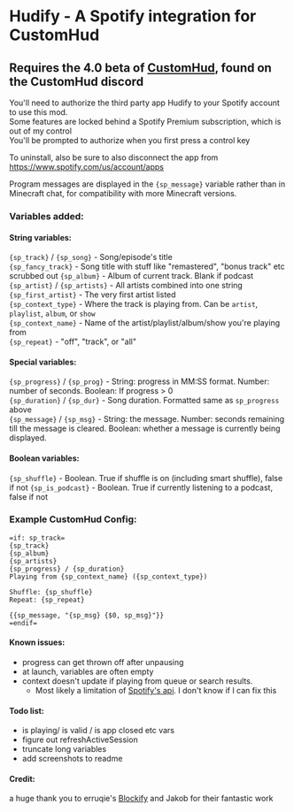 # Hudify - A Spotify integration for CustomHud
## Requires the 4.0 beta of [CustomHud](https://modrinth.com/mod/customhud), found on the CustomHud discord


You'll need to authorize the third party app Hudify to your Spotify account to use this mod.   
Some features are locked behind a Spotify Premium subscription, which is out of my control  
You'll be prompted to authorize when you first press a control key

To uninstall, also be sure to also disconnect the app from https://www.spotify.com/us/account/apps

Program messages are displayed in the `{sp_message}` variable rather than in Minecraft chat, for compatibility with more Minecraft versions.

### Variables added:
#### String variables:
`{sp_track}` / `{sp_song}` - Song/episode's title  
`{sp_fancy_track}` - Song title with stuff like "remastered", "bonus track" etc scrubbed out
`{sp_album}` - Album of current track. Blank if podcast  
`{sp_artist}` / `{sp_artists}` - All artists combined into one string  
`{sp_first_artist}` - The very first artist listed  
`{sp_context_type}` - Where the track is playing from. Can be `artist`, `playlist`, `album`, or `show`  
`{sp_context_name}` - Name of the artist/playlist/album/show you're playing from  
`{sp_repeat}` - "off", "track", or "all"  

#### Special variables:
`{sp_progress}` / `{sp_prog}` - String: progress in MM:SS format. Number: number of seconds. Boolean: If progress > 0  
`{sp_duration}` / `{sp_dur}`  - Song duration. Formatted same as `sp_progress` above  
`{sp_message}` / `{sp_msg}` -  String: the message. Number: seconds remaining till the message is cleared. Boolean: whether a message is currently being displayed.
#### Boolean variables:
`{sp_shuffle}` - Boolean. True if shuffle is on (including smart shuffle), false if not
`{sp_is_podcast}` - Boolean. True if currently listening to a podcast, false if not  

### Example CustomHud Config:
```
=if: sp_track=
{sp_track}
{sp_album}
{sp_artists}
{sp_progress} / {sp_duration}
Playing from {sp_context_name} ({sp_context_type})

Shuffle: {sp_shuffle}
Repeat: {sp_repeat}

{{sp_message, "{sp_msg} {$0, sp_msg}"}}
=endif=
```
#### Known issues:
- progress can get thrown off after unpausing
- at launch, variables are often empty
- context doesn't update if playing from queue or search results. 
  - Most likely a limitation of [Spotify's api](https://developer.spotify.com/documentation/web-api/reference/get-information-about-the-users-current-playback). I don't know if I can fix this

#### Todo list:
- is playing/ is valid / is app closed etc vars
- figure out refreshActiveSession
- truncate long variables
- add screenshots to readme

#### Credit:  
a huge thank you to erruqie's [Blockify](https://github.com/erruqie/Blockify) and Jakob for their fantastic work


